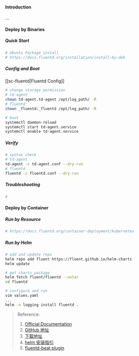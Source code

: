 #### Introduction
...

#### Deploy by Binaries
##### Quick Start
```bash
# Ubuntu Package install
# https://docs.fluentd.org/installation/install-by-deb

```

##### Config and Boot
[[sc-fluentd|Fluentd Config]]

```bash
# change storage permission
# td-agent
chown td-agent.td-agent /opt/log_path/ -R
# fluentd
chown _fluentd:_fluentd /opt/log_path/ -R

# boot 
systemctl daemon-reload
systemctl start td-agent.service
systemctl enable td-agent.service
```

##### Verify
```bash
# syntax check
# td-agent
td-agent -c td-agent.conf --dry-run
# fluentd
fluentd -c fluentd.conf --dry-run
```

##### Troubleshooting
```bash
# 
```


#### Deploy by Container
##### Run by Resource
```bash
# https://docs.fluentd.org/container-deployment/kubernetes
```

##### Run by Helm
```bash
# add and update repo
helm repo add fluent https://fluent.github.io/helm-charts
helm update

# get charts package
helm fetch fluent/fluentd --untar
cd fluentd

# configure and run
vim values.yaml
...
helm -n logging install fluentd .

```


>Reference:
> 1. [Official Documentation](https://docs.fluentd.org/)
> 2. [GitHub 地址](https://github.com/fluent/fluentd)
> 3. [下载地址](https://api-docs.treasuredata.com/en/tools/cli/quickstart/)
> 4. [helm 安装指引](https://artifacthub.io/packages/helm/bitnami/fluentd)
> 5. [fluentd-beat plugin](https://github.com/repeatedly/fluent-plugin-beats)
